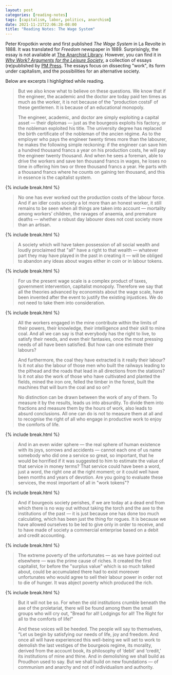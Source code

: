 ```yaml
---
layout: post
categories: [reading-notes]
tags: [capitalism, labor, politics, anarchism]
date: 2021-11-21T22:06:28-08:00
title: "Reading Notes: The Wage System"
---
```


Peter Kropotkin wrote and first published _The Wage System_ in La Revolte in 1888. It was translated for _Freedom_ newspaper in 1889. Surprisingly, the essay is not available at [The Anarchist Library](https://theanarchistlibrary.org). However, you can find it in [_Why Work? Arguments for the Leisure Society_](https://www.pmpress.org/index.php?l=product_detail&p=968), a collection of essays (re)published by [PM Press](https://pmpress.org). The essays focus on dissecting "work", its form under capitalism, and the possibilities for an alternative society.

<!--excerpt-->

Below are excerpts I highlighted while reading.

> But we also know what to believe on these questions. We know that if the engineer, the academic and the doctor are today paid ten times as much as the worker, it is not because of the "production costsF of these gentlemen. It is because of an educational monopoly.
>
> The engineer, academic, and doctor are simply exploiting a capital asset &mdash; their diplomas &mdash; just as the bourgeois exploits his factory, or the nobleman exploited his title. The university degree has replaced the birth certificate of the nobleman of the ancien régime. As to the employer who pays the engineer twenty times more than the labourer, he makes the following simple reckoning: if the engineer can save him a hundred thousand francs a year on his production costs, he will pay the engineer twenty thousand. And when he sees a foreman, able to drive the workers and save ten thousand francs in wages, he loses no time in offering him two or three thousand francs a year. He parts with a thousand francs where he counts on gaining ten thousand, and this in essence is the capitalist system.

{% include break.html %}

> No one has ever worked out the production costs of the labour force. And if an idler costs society a lot more than an honest worker, it still remains to be seen when all things are taken into account &mdash; mortality among workers’ children, the ravages of anaemia, and premature deaths &mdash; whether a robust day labourer does not cost society more than an artisan.

{% include break.html %}

> A society which will have taken possession of all social wealth and loudly proclaimed that "all" have a right to that wealth &mdash; whatever part they may have played in the past in creating it &mdash; will be obliged to abandon any ideas about wages either in coin or in labour tokens.

{% include break.html %}

> For us the present wage scale is a complex product of taxes, government intervention, capitalist monopoly. Therefore we say that all the theories advanced by economists about the wage scale, have been invented after the event to justify the existing injustices. We do not need to take them into consideration.

{% include break.html %}

> All the workers engaged in the mine contribute within the limits of their powers, their knowledge, their intelligence and their skill to mine coal. And all we can say is that everybody has the right to live, to satisfy their needs, and even their fantasies, once the most pressing needs of all have been satisfied. But how can one estimate their labours?
>
> And furthermore, the coal they have extracted is it really their labour? Is it not also the labour of those men who built the railways leading to the pithead and the roads that lead in all directions from the stations? Is it not also the work of those who have cultivated and planted the fields, mined the iron ore, felled the timber in the forest, built the machines that will burn the coal and so on?
>
> No distinction can be drawn between the work of any of them. To measure it by the results, leads us into absurdity. To divide them into fractions and measure them by the hours of work, also leads to absurd conclusions. All one can do is not to measure them at all and to recognise the right of all who engage in productive work to enjoy the comforts of life.

{% include break.html %}

> And in an even wider sphere &mdash; the real sphere of human existence with its joys, sorrows and accidents &mdash; cannot each one of us name somebody who did one a service so great, so important, that he would be horrified if it was suggested to him to estimate the value of that service in money terms? That service could have been a word, just a word, the right one at the right moment; or it could well have been months and years of devotion. Are you going to evaluate these services, the most important of all in "work tokens"?

{% include break.html %}

> And if bourgeois society perishes, if we are today at a dead end from which there is no way out without taking the torch and the axe to the institutions of the past &mdash; it is just because one has done too much calculating, which has been just the thing for rogues. It is because we have allowed ourselves to be led to give only in order to receive, and to have made of society a commercial enterprise based on a debit and credit accounting.

{% include break.html %}

> The extreme poverty of the unfortunates &mdash; as we have pointed out elsewhere &mdash; was the prime cause of riches. It created the first capitalist, for before the "surplus value" which is so much talked about, could be accumulated there had to exist moreover unfortunates who would agree to sell their labour power in order not to die of hunger. It was abject poverty which produced the rich.

{% include break.html %}

> But it will not be so. For when the old institutions crumble beneath the axe of the proletariat, there will be found among them the small groups who will cry out, "Bread for all! Lodgings for all! The Right for all to the comforts of life!"
>
> And these voices will be heeded. The people will say to themselves, "Let us begin by satisfying our needs of life, joy and freedom. And once all will have experienced this well-being we will set to work to demolish the last vestiges of the bourgeois regime, its morality, derived from the account book, its philosophy of ‘debit’ and ‘credit,’ its institutions of mine and thine. And in demolishing we shall build as Proudhon used to say. But we shall build on new foundations &mdash; of communism and anarchy and not of individualism and authority.
